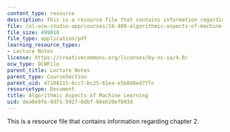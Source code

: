 ```yaml
---
content_type: resource
description: This is a resource file that contains information regarding chapter 2.
file: /ol-ocw-studio-app/courses/18-409-algorithmic-aspects-of-machine-learning-spring-2015/dea0e9fe9d7159276dbf66e620efb93d_MIT18_409S15_chapp2.pdf
file_size: 499018
file_type: application/pdf
learning_resource_types:
- Lecture Notes
license: https://creativecommons.org/licenses/by-nc-sa/4.0/
ocw_type: OCWFile
parent_title: Lecture Notes
parent_type: CourseSection
parent_uid: 47104115-6cc7-bc25-61ea-e5b8d8ed77fc
resourcetype: Document
title: Algorithmic Aspects of Machine Learning
uid: dea0e9fe-9d71-5927-6dbf-66e620efb93d
---
```

This is a resource file that contains information regarding chapter 2.